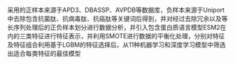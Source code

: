 # 
采用的正样本来源于APD3、DBASSP、AVPDB等数据库，负样本来源于Uniport中去除包含抗菌肽、抗病毒肽、抗癌肽等关键词后得到，并对经过去除冗余以及等长序列处理后的正负样本划分进行数据分析，并引入包含蛋白质语言模型ESM2在内的三类特征进行特征表示，并利用SMOTE进行数据的平衡化处理，分别对特征及特征组合利用基于LGBM的特征选择后，从11种机器学习和深度学习模型中筛选出适合每类特征的最佳模型
